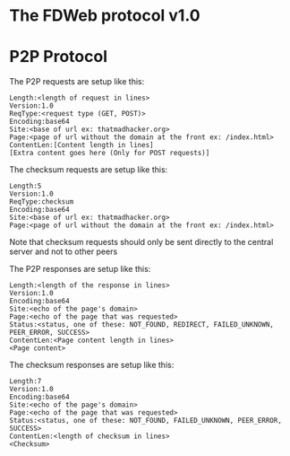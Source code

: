 # The FDWeb protocol v1.0

# P2P Protocol

The P2P requests are setup like this:

```
Length:<length of request in lines>
Version:1.0
ReqType:<request type (GET, POST)>
Encoding:base64
Site:<base of url ex: thatmadhacker.org>
Page:<page of url without the domain at the front ex: /index.html>
ContentLen:[Content length in lines]
[Extra content goes here (Only for POST requests)]
```

The checksum requests are setup like this:

```
Length:5
Version:1.0
ReqType:checksum
Encoding:base64
Site:<base of url ex: thatmadhacker.org>
Page:<page of url without the domain at the front ex: /index.html>
```
Note that checksum requests should only be sent directly to the central server and not to other peers

The P2P responses are setup like this:

```
Length:<length of the response in lines>
Version:1.0
Encoding:base64
Site:<echo of the page's domain>
Page:<echo of the page that was requested>
Status:<status, one of these: NOT_FOUND, REDIRECT, FAILED_UNKNOWN, PEER_ERROR, SUCCESS>
ContentLen:<Page content length in lines>
<Page content>
```

The checksum responses are setup like this:

```
Length:7
Version:1.0
Encoding:base64
Site:<echo of the page's domain>
Page:<echo of the page that was requested>
Status:<status, one of these: NOT_FOUND, FAILED_UNKNOWN, PEER_ERROR, SUCCESS>
ContentLen:<length of checksum in lines>
<Checksum>
```